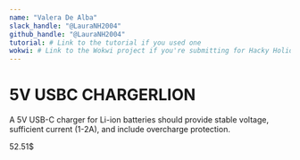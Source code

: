 ```yaml
---
name: "Valera De Alba"
slack_handle: "@LauraNH2004"
github_handle: "@LauraNH2004"
tutorial: # Link to the tutorial if you used one
wokwi: # Link to the Wokwi project if you're submitting for Hacky Holidays
---
```


# 5V USBC CHARGERLION

A 5V USB-C charger for Li-ion batteries should provide stable voltage, sufficient current (1-2A), and include overcharge protection.

52.51$
